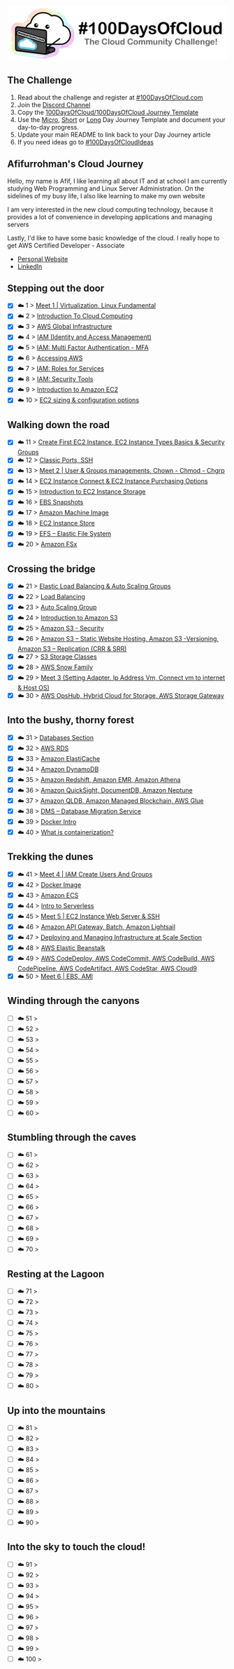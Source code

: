 <p align="center">
  <img src="banner.png">
</p>

## The Challenge

1. Read about the challenge and register at [#100DaysOfCloud.com](https://100DaysOfCloud.com)
2. Join the [Discord Channel](https://discord.gg/c6Db8nY)
3. Copy the [100DaysOfCloud/100DaysOfCloud Journey Template](https://github.com/100DaysOfCloud/100DaysOfCloud/generate)
4. Use the [Micro](Templates/000-DAY-ARTICLE-MICRO-TEMPLATE.md), [Short](Templates/001-DAY-ARTICLE-SHORT-TEMPLATE.md) or [Long](Templates/002-DAY-ARTICLE-LONG-TEMPLATE.md) Day Journey Template and document your day-to-day progress.
5. Update your main README to link back to your Day Journey article
6. If you need ideas go to [#100DaysOfCloudIdeas](https://github.com/100DaysOfCloud/100DaysOfCloudIdeas)

## Afifurrohman's Cloud Journey

Hello, my name is Afif, I like learning all about IT and at school I am currently studying Web Programming and Linux Server Administration. On the sidelines of my busy life, I also like learning to make my own website

I am very interested in the new cloud computing technology, because it provides a lot of convenience in developing applications and managing servers

Lastly, I'd like to have some basic knowledge of the cloud.
I really hope to get AWS Certified Developer - Associate

- [Personal Website](https://afifurrohman-id.github.io)
- [LinkedIn](https://www.linkedin.com/in/afifurrohman-id)

## Stepping out the door

- [x] ☁️ 1 > [Meet 1 | Virtualization, Linux Fundamental](Journey/001/Readme.md)
- [x] ☁️ 2 > [Introduction To Cloud Computing](Journey/002/Readme.md)
- [x] ☁️ 3 > [AWS Global Infrastructure](Journey/003/Readme.md)
- [x] ☁️ 4 > [IAM (Identity and Access Management)](Journey/004/Readme.md)
- [x] ☁️ 5 > [IAM: Multi Factor Authentication - MFA](Journey/005/Readme.md)
- [x] ☁️ 6 > [Accessing AWS](Journey/006/Readme.md)
- [x] ☁️ 7 > [IAM: Roles for Services](Journey/007/Readme.md)
- [x] ☁️ 8 > [IAM: Security Tools](Journey/008/Readme.md)
- [x] ☁️ 9 > [Introduction to Amazon EC2](Journey/009/Readme.md)
- [x] ☁️ 10 > [EC2 sizing & configuration options](Journey/010/Readme.md)

## Walking down the road

- [x] ☁️ 11 > [Create First EC2 Instance, EC2 Instance Types Basics & Security Groups](Journey/011/Readme.md)
- [x] ☁️ 12 > [Classic Ports, SSH](Journey/012/Readme.md)
- [x] ☁️ 13 > [Meet 2 | User & Groups managements, Chown - Chmod - Chgrp](Journey/013/Readme.md)
- [x] ☁️ 14 > [EC2 Instance Connect & EC2 Instance Purchasing Options](Journey/014/Readme.md)
- [x] ☁️ 15 > [Introduction to EC2 Instance Storage](Journey/015/Readme.md)
- [x] ☁️ 16 > [EBS Snapshots](Journey/016/Readme.md)
- [x] ☁️ 17 > [Amazon Machine Image](Journey/017/Readme.md)
- [x] ☁️ 18 > [EC2 Instance Store](Journey/018/Readme.md)
- [x] ☁️ 19 > [EFS – Elastic File System](Journey/019/Readme.md)
- [x] ☁️ 20 > [Amazon FSx](Journey/020/Readme.md)

## Crossing the bridge

- [x] ☁️ 21 > [Elastic Load Balancing & Auto Scaling Groups](Journey/021/Readme.md)
- [x] ☁️ 22 > [Load Balancing](Journey/022/Readme.md)
- [x] ☁️ 23 > [Auto Scaling Group](Journey/023/Readme.md)
- [x] ☁️ 24 > [Introduction to Amazon S3](Journey/024/Readme.md)
- [x] ☁️ 25 > [Amazon S3 - Security](Journey/025/Readme.md)
- [x] ☁️ 26 > [Amazon S3 – Static Website Hosting, Amazon S3 -Versioning, Amazon S3 – Replication (CRR & SRR)](Journey/026/Readme.md)
- [x] ☁️ 27 > [S3 Storage Classes](Journey/027/Readme.md)
- [x] ☁️ 28 > [AWS Snow Family](Journey/028/Readme.md)
- [x] ☁️ 29 > [Meet 3 (Setting Adapter, Ip Address Vm, Connect vm to internet & Host OS)](Journey/029/Readme.md)
- [x] ☁️ 30 > [AWS OpsHub, Hybrid Cloud for Storage, AWS Storage Gateway](Journey/030/Readme.md)

## Into the bushy, thorny forest

- [x] ☁️ 31 > [Databases Section](Journey/031/Readme.md)
- [x] ☁️ 32 > [AWS RDS](Journey/032/Readme.md)
- [x] ☁️ 33 > [Amazon ElastiCache](Journey/033/Readme.md)
- [x] ☁️ 34 > [Amazon DynamoDB](Journey/034/Readme.md)
- [x] ☁️ 35 > [Amazon Redshift, Amazon EMR, Amazon Athena](Journey/035/Readme.md)
- [x] ☁️ 36 > [Amazon QuickSight, DocumentDB, Amazon Neptune](Journey/036/Readme.md)
- [x] ☁️ 37 > [Amazon QLDB, Amazon Managed Blockchain, AWS Glue](Journey/037/Readme.md)
- [x] ☁️ 38 > [DMS – Database Migration Service](Journey/038/Readme.md)
- [x] ☁️ 39 > [Docker Intro](Journey/039/Readme.md)
- [x] ☁️ 40 > [What is containerization?](Journey/040/Readme.md)

## Trekking the dunes

- [x] ☁️ 41 > [Meet 4 | IAM Create Users And Groups](Journey/041/Readme.md)
- [x] ☁️ 42 > [Docker Image](Journey/042/Readme.md)
- [x] ☁️ 43 > [Amazon ECS](Journey/043/Readme.md)
- [x] ☁️ 44 > [Intro to Serverless](Journey/044/Readme.md)
- [x] ☁️ 45 > [Meet 5 | EC2 Instance Web Server & SSH](Journey/045/Readme.md)
- [x] ☁️ 46 > [Amazon API Gateway, Batch, Amazon Lightsail](Journey/046/Readme.md)
- [x] ☁️ 47 > [Deploying and Managing Infrastructure at Scale Section](Journey/047/Readme.md)
- [x] ☁️ 48 > [AWS Elastic Beanstalk](Journey/048/Readme.md)
- [x] ☁️ 49 > [AWS CodeDeploy, AWS CodeCommit, AWS CodeBuild, AWS CodePipeline, AWS CodeArtifact, AWS CodeStar, AWS Cloud9](Journey/049/Readme.md)
- [x] ☁️ 50 > [Meet 6 | EBS, AMI](Journey/050/Readme.md)

## Winding through the canyons

- [ ] ☁️ 51 > [](Journey/051/Readme.md)
- [ ] ☁️ 52 > [](Journey/052/Readme.md)
- [ ] ☁️ 53 > [](Journey/053/Readme.md)
- [ ] ☁️ 54 > [](Journey/054/Readme.md)
- [ ] ☁️ 55 > [](Journey/055/Readme.md)
- [ ] ☁️ 56 > [](Journey/056/Readme.md)
- [ ] ☁️ 57 > [](Journey/057/Readme.md)
- [ ] ☁️ 58 > [](Journey/058/Readme.md)
- [ ] ☁️ 59 > [](Journey/059/Readme.md)
- [ ] ☁️ 60 > [](Journey/060/Readme.md)

## Stumbling through the caves

- [ ] ☁️ 61 > [](Journey/061/Readme.md)
- [ ] ☁️ 62 > [](Journey/062/Readme.md)
- [ ] ☁️ 63 > [](Journey/063/Readme.md)
- [ ] ☁️ 64 > [](Journey/064/Readme.md)
- [ ] ☁️ 65 > [](Journey/065/Readme.md)
- [ ] ☁️ 66 > [](Journey/066/Readme.md)
- [ ] ☁️ 67 > [](Journey/067/Readme.md)
- [ ] ☁️ 68 > [](Journey/068/Readme.md)
- [ ] ☁️ 69 > [](Journey/069/Readme.md)
- [ ] ☁️ 70 > [](Journey/070/Readme.md)

## Resting at the Lagoon

- [ ] ☁️ 71 > [](Journey/071/Readme.md)
- [ ] ☁️ 72 > [](Journey/072/Readme.md)
- [ ] ☁️ 73 > [](Journey/073/Readme.md)
- [ ] ☁️ 74 > [](Journey/074/Readme.md)
- [ ] ☁️ 75 > [](Journey/075/Readme.md)
- [ ] ☁️ 76 > [](Journey/076/Readme.md)
- [ ] ☁️ 77 > [](Journey/077/Readme.md)
- [ ] ☁️ 78 > [](Journey/078/Readme.md)
- [ ] ☁️ 79 > [](Journey/079/Readme.md)
- [ ] ☁️ 80 > [](Journey/080/Readme.md)

## Up into the mountains

- [ ] ☁️ 81 > [](Journey/081/Readme.md)
- [ ] ☁️ 82 > [](Journey/082/Readme.md)
- [ ] ☁️ 83 > [](Journey/083/Readme.md)
- [ ] ☁️ 84 > [](Journey/084/Readme.md)
- [ ] ☁️ 85 > [](Journey/085/Readme.md)
- [ ] ☁️ 86 > [](Journey/086/Readme.md)
- [ ] ☁️ 87 > [](Journey/087/Readme.md)
- [ ] ☁️ 88 > [](Journey/088/Readme.md)
- [ ] ☁️ 89 > [](Journey/089/Readme.md)
- [ ] ☁️ 90 > [](Journey/090/Readme.md)

## Into the sky to touch the cloud!

- [ ] ☁️ 91 > [](Journey/091/Readme.md)
- [ ] ☁️ 92 > [](Journey/092/Readme.md)
- [ ] ☁️ 93 > [](Journey/093/Readme.md)
- [ ] ☁️ 94 > [](Journey/094/Readme.md)
- [ ] ☁️ 95 > [](Journey/095/Readme.md)
- [ ] ☁️ 96 > [](Journey/096/Readme.md)
- [ ] ☁️ 97 > [](Journey/097/Readme.md)
- [ ] ☁️ 98 > [](Journey/098/Readme.md)
- [ ] ☁️ 99 > [](Journey/099/Readme.md)
- [ ] ☁️ 100 > [](Journey/100/Readme.md)
